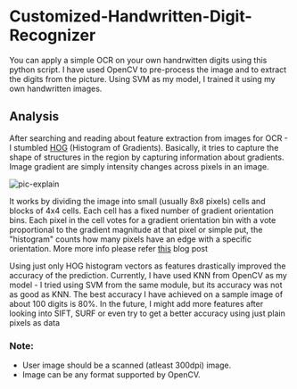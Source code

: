 # Customized-Handwritten-Digit-Recognizer

You can apply a simple OCR on your own handrwitten digits using this python script.
I have used OpenCV to pre-process the image and to extract the digits from the picture.
Using SVM as my model, I trained it using my own handwritten images. 

## Analysis  
After searching and reading about feature extraction from images for OCR - I stumbled [HOG](https://en.wikipedia.org/wiki/Histogram_of_oriented_gradients) (Histogram of Gradients).  Basically, it tries to capture the shape of structures in the region by capturing information about gradients. Image gradient are simply intensity changes across pixels in an image.  

![pic-explain](https://gilscvblog.files.wordpress.com/2013/08/figure5.jpg "pic")


It works by dividing the image into small (usually 8x8 pixels) cells and blocks of 4x4 cells. Each cell has a fixed number of gradient orientation bins. Each pixel in the cell votes for a gradient orientation bin with a vote proportional to the gradient magnitude at that pixel or simple put, the "histogram" counts how many pixels have an edge with a specific orientation.  More more info please refer [this](https://gilscvblog.wordpress.com/2013/08/18/a-short-introduction-to-descriptors/) blog post

Using just only HOG histogram vectors as features drastically improved the accuracy of the prediction.  Currently, I have used KNN from OpenCV as my model - I tried using SVM from the same module, but its accuracy was not as good as KNN. The best accuracy I have achieved on a sample image of about 100 digits is 80%.  In the future, I might add more features after looking into SIFT, SURF or even try to get a better accuracy using just plain pixels as data

### Note:  
- User image should be a scanned (atleast 300dpi) image.  
- Image can be any format supported by OpenCV.  

